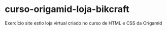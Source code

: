 # curso-origamid-loja-bikcraft
 Exercício site estlo loja virtual criado no curso de HTML e CSS da Origamid
